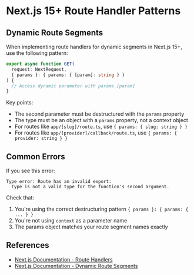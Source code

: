 # Next.js 15+ Route Handler Patterns

## Dynamic Route Segments

When implementing route handlers for dynamic segments in Next.js 15+, use the following pattern:

```typescript
export async function GET(
  request: NextRequest,
  { params }: { params: { [param]: string } }
) {
  // Access dynamic parameter with params.[param]
}
```

Key points:
- The second parameter must be destructured with the `params` property
- The type must be an object with a `params` property, not a context object
- For routes like `app/[slug]/route.ts`, use `{ params: { slug: string } }`
- For routes like `app/[provider]/callback/route.ts`, use `{ params: { provider: string } }`

## Common Errors

If you see this error:
```
Type error: Route has an invalid export:
  Type is not a valid type for the function's second argument.
```

Check that:
1. You're using the correct destructuring pattern `{ params }: { params: { ... } }`
2. You're not using `context` as a parameter name
3. The params object matches your route segment names exactly

## References
- [Next.js Documentation - Route Handlers](https://nextjs.org/docs/app/building-your-application/routing/route-handlers)
- [Next.js Documentation - Dynamic Route Segments](https://nextjs.org/docs/app/building-your-application/routing/dynamic-routes)
